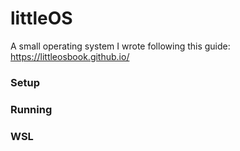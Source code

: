 # littleOS

A small operating system I wrote following this guide:
https://littleosbook.github.io/

### Setup

### Running

### WSL
